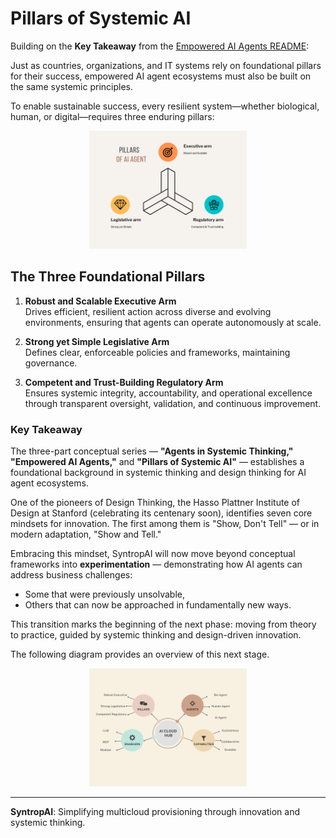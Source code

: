 # Pillars of Systemic AI

Building on the **Key Takeaway** from the [Empowered AI Agents README](empowered-ai-agents.md):

Just as countries, organizations, and IT systems rely on foundational pillars for their success, empowered AI agent ecosystems must also be built on the same systemic principles.

To enable sustainable success, every resilient system—whether biological, human, or digital—requires three enduring pillars:

<div style="text-align: center;">
    <img src="images/pillars-Agents.png" alt="Pillars of Systemic AI" width="50%">
</div>

## The Three Foundational Pillars

1. **Robust and Scalable Executive Arm**  
   Drives efficient, resilient action across diverse and evolving environments, ensuring that agents can operate autonomously at scale.

2. **Strong yet Simple Legislative Arm**  
   Defines clear, enforceable policies and frameworks, maintaining governance.

3. **Competent and Trust-Building Regulatory Arm**  
   Ensures systemic integrity, accountability, and operational excellence through transparent oversight, validation, and continuous improvement.



### Key Takeaway

The three-part conceptual series — **"Agents in Systemic Thinking," "Empowered AI Agents,"** and **"Pillars of Systemic AI"** — establishes a foundational background in systemic thinking and design thinking for AI agent ecosystems.

One of the pioneers of Design Thinking, the Hasso Plattner Institute of Design at Stanford (celebrating its centenary soon), identifies seven core mindsets for innovation. The first among them is "Show, Don't Tell" — or in modern adaptation, "Show and Tell."

Embracing this mindset, SyntropAI will now move beyond conceptual frameworks into **experimentation** — demonstrating how AI agents can address business challenges:  
- Some that were previously unsolvable,  
- Others that can now be approached in fundamentally new ways.

This transition marks the beginning of the next phase: moving from theory to practice, guided by systemic thinking and design-driven innovation.

The following diagram provides an overview of this next stage.

<div style="text-align: center;">
    <img src="images/ai-cloud-hub-intro.png" alt="AI Cloud Hub Intro" width="50%">
</div>

---
**SyntropAI**: Simplifying multicloud provisioning through innovation and systemic thinking.


